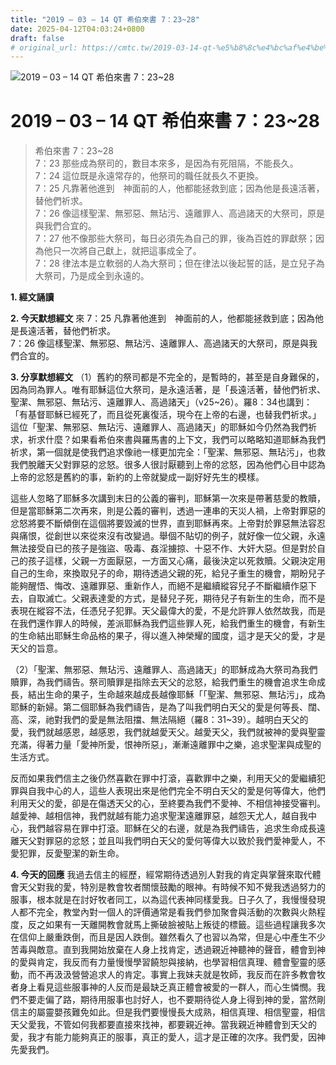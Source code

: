 ```yaml
---
title: "2019 – 03 – 14 QT 希伯來書 7：23~28"
date: 2025-04-12T04:03:24+0800
draft: false
# original_url: https://cmtc.tw/2019-03-14-qt-%e5%b8%8c%e4%bc%af%e4%be%86%e6%9b%b8-7%ef%bc%9a2328
---
```


![2019 – 03 – 14 QT 希伯來書 7：23\~28](/images/qt.jpg   "2019 – 03 – 14 QT 希伯來書 7：23\~28")

# 2019 – 03 – 14 QT 希伯來書 7：23\~28

> 希伯來書 7：23\~28  
> 7：23 那些成為祭司的，數目本來多，是因為有死阻隔，不能長久。  
> 7：24 這位既是永遠常存的，他祭司的職任就長久不更換。  
> 7：25 凡靠著他進到　神面前的人，他都能拯救到底；因為他是長遠活著，替他們祈求。  
> 7：26 像這樣聖潔、無邪惡、無玷污、遠離罪人、高過諸天的大祭司，原是與我們合宜的。  
> 7：27 他不像那些大祭司，每日必須先為自己的罪，後為百姓的罪獻祭；因為他只一次將自己獻上，就把這事成全了。  
> 7：28 律法本是立軟弱的人為大祭司；但在律法以後起誓的話，是立兒子為大祭司，乃是成全到永遠的。

**1. 經文誦讀**

**2.  今天默想經文**
來 7：25 凡靠著他進到　神面前的人，他都能拯救到底；因為他是長遠活著，替他們祈求。  
7：26 像這樣聖潔、無邪惡、無玷污、遠離罪人、高過諸天的大祭司，原是與我們合宜的。

**3. 分享默想經文**
（1）舊約的祭司都是不完全的，是暫時的，甚至是自身難保的，因為同為罪人。唯有耶穌這位大祭司，是永遠活著，是「長遠活著，替他們祈求、聖潔、無邪惡、無玷污、遠離罪人、高過諸天」（v25\~26）。羅8：34也講到：「有基督耶穌已經死了，而且從死裏復活，現今在上帝的右邊，也替我們祈求。」這位「聖潔、無邪惡、無玷污、遠離罪人、高過諸天」的耶穌如今仍然為我們祈求，祈求什麼？如果看希伯來書與羅馬書的上下文，我們可以略略知道耶穌為我們祈求，第一個就是使我們追求像祂一樣更加完全：「聖潔、無邪惡、無玷污」，也救我們脫離天父對罪惡的忿怒。很多人很討厭聽到上帝的忿怒，因為他們心目中認為上帝的忿怒是舊約的事，新約的上帝就變成一副好好先生的模樣。

這些人忽略了耶穌多次講到末日的公義的審判，耶穌第一次來是帶著慈愛的教贖，但是當耶穌第二次再來，則是公義的審判，透過一連串的天災人禍，上帝對罪惡的忿怒將要不斷傾倒在這個將要毀滅的世界，直到耶穌再來。上帝對於罪惡無法容忍與痛恨，從創世以來從來沒有改變過。舉個不貼切的例子，就好像一位父親，永遠無法接受自已的孩子是強盜、吸毒、姦淫擄掠、十惡不作、大奸大惡。但是對於自己的孩子這樣，父親一方面厭惡，一方面又心痛，最後決定以死救贖。父親決定用自己的生命，來換取兒子的命，期待透過父親的死，給兒子重生的機會，期盼兒子能夠醒悟、悔改、遠離罪惡、重新作人，而絕不是繼續縱容兒子不斷繼續作惡下去，自取滅亡。父親表達愛的方式，是替兒子死，期待兒子有新生的生命，而不是表現在縱容不法，任憑兒子犯罪。天父最偉大的愛，不是允許罪人依然故我，而是在我們還作罪人的時候，差派耶穌為我們這些罪人死，給我們重生的機會，有新生的生命結出耶穌生命品格的果子，得以進入神榮耀的國度，這才是天父的愛，才是天父的旨意。

（2）「聖潔、無邪惡、無玷污、遠離罪人、高過諸天」的耶穌成為大祭司為我們贖罪，為我們禱告。祭司贖罪是指除去天父的忿怒，給我們重生的機會追求生命成長，結出生命的果子，生命越來越成長越像耶穌「「聖潔、無邪惡、無玷污」，成為耶穌的新婦。第二個耶穌為我們禱告，是為了叫我們明白天父的愛是何等長、闊、高、深，祂對我們的愛是無法阻擋、無法隔絕（羅8：31\~39）。越明白天父的愛，我們就越感恩，越感恩，我們就越愛天父。越愛天父，我們就被神的愛與聖靈充滿，得著力量「愛神所愛，恨神所惡」，漸漸遠離罪中之樂，追求聖潔與成聖的生活方式。

反而如果我們信主之後仍然喜歡在罪中打滾，喜歡罪中之樂，利用天父的愛繼續犯罪與自我中心的人，這些人表現出來是他們完全不明白天父的愛是何等偉大，他們利用天父的愛，卻是在傷透天父的心，至終要為我們不愛神、不相信神接受審判。越愛神、越相信神，我們就越有能力追求聖潔遠離罪惡，越怨天尤人，越自我中心，我們越容易在罪中打滾。耶穌在父的右邊，就是為我們禱告，追求生命成長遠離天父對罪惡的忿怒；並且叫我們明白天父的愛何等偉大以致於我們愛神愛人，不愛犯罪，反愛聖潔的新生命。

**4. 今天的回應**
我過去信主的經歷，經常期待透過別人對我的肯定與掌聲來取代體會天父對我的愛，特別是教會牧者關懷鼓勵的眼神。有時候不知不覺我透過努力的服事，根本就是在討好牧者同工，以為這代表神同樣愛我。日子久了，我慢慢發現人都不完全，教堂內對一個人的評價通常是看我們參加聚會與活動的次數與火熱程度，反之如果有一天離開教會就馬上撕破臉被貼上叛徒的標籤。這些過程讓我多次在信仰上嚴重跌倒，而且是因人跌倒。雖然看久了也習以為常，但是心中產生不少苦毒與敵意。直到我開始放棄在人身上找肯定，透過親近神聽神的聲音，體會到神的愛與肯定，我反而有力量慢慢學習饒恕與接納，也學習相信真理、體會聖靈的感動，而不再汲汲營營追求人的肯定。事實上我妹夫就是牧師，我反而在許多教會牧者身上看見這些服事神的人反而是最缺乏真正體會被愛的一群人，而心生憐憫。我們不要走偏了路，期待用服事也討好人，也不要期待從人身上得到神的愛，當然剛信主的屬靈嬰孩難免如此。但是我們要慢慢長大成熟，相信真理、相信聖靈，相信天父愛我，不管如何我都要直接來找神，都要親近神。當我親近神體會到天父的愛，我才有能力能夠真正的服事，真正的愛人，這才是正確的次序。我們愛，因神先愛我們。
